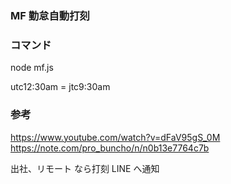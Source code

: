 ### MF 勤怠自動打刻

### コマンド

node mf.js

utc12:30am = jtc9:30am

### 参考

https://www.youtube.com/watch?v=dFaV95gS_0M  
https://note.com/pro_buncho/n/n0b13e7764c7b

出社、リモート なら打刻
LINE へ通知
